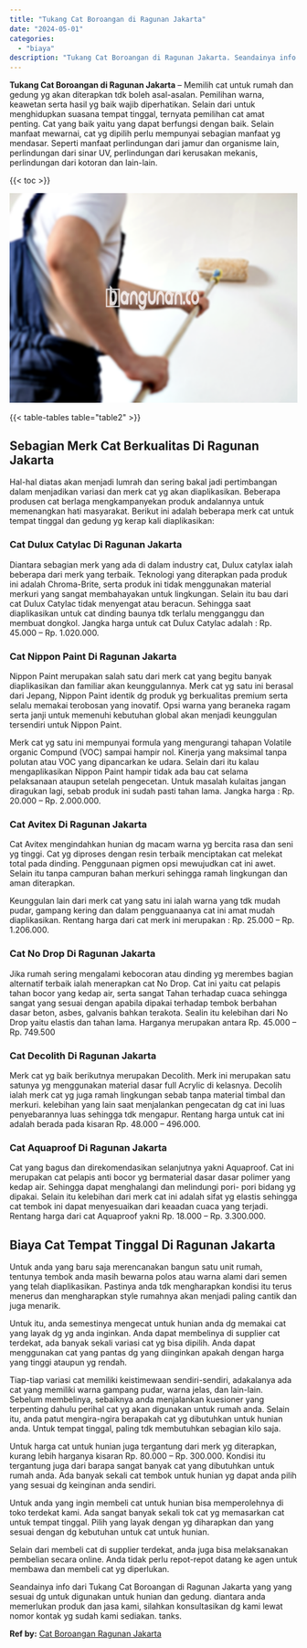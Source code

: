 ```yaml
---
title: "Tukang Cat Boroangan di Ragunan Jakarta"
date: "2024-05-01"
categories: 
  - "biaya"
description: "Tukang Cat Boroangan di Ragunan Jakarta. Seandainya info dari Tukang Cat Boroangan di Ragunan Jakarta yang yang sesuai dg untuk digunakan untuk hunian dan ge..."
---
```


**Tukang Cat Boroangan di Ragunan Jakarta** – Memilih cat untuk rumah dan gedung yg akan diterapkan tdk boleh asal-asalan. Pemilihan warna, keawetan serta hasil yg baik wajib diperhatikan. Selain dari untuk menghidupkan suasana tempat tinggal, ternyata pemilihan cat amat penting. Cat yang baik yaitu yang dapat berfungsi dengan baik. Selain manfaat mewarnai, cat yg dipilih perlu mempunyai sebagian manfaat yg mendasar. Seperti manfaat perlindungan dari jamur dan organisme lain, perlindungan dari sinar UV, perlindungan dari kerusakan mekanis, perlindungan dari kotoran dan lain-lain.

{{< toc >}}

![Tukang Cat Boroangan di Ragunan Jakarta](/images/jasa-cat-murah02.png)

{{< table-tables table="table2" >}}

## Sebagian Merk Cat Berkualitas Di Ragunan Jakarta

Hal-hal diatas akan menjadi lumrah dan sering bakal jadi pertimbangan dalam menjadikan variasi dan merk cat yg akan diaplikasikan. Beberapa produsen cat berlaga mengkampanyekan produk andalannya untuk memenangkan hati masyarakat. Berikut ini adalah beberapa merk cat untuk tempat tinggal dan gedung yg kerap kali diaplikasikan:

### Cat Dulux Catylac Di Ragunan Jakarta

Diantara sebagian merk yang ada di dalam industry cat, Dulux catylax ialah beberapa dari merk yang terbaik. Teknologi yang diterapkan pada produk ini adalah Chroma-Brite, serta produk ini tidak menggunakan material merkuri yang sangat membahayakan untuk lingkungan. Selain itu bau dari cat Dulux Catylac tidak menyengat atau beracun. Sehingga saat diaplikasikan untuk cat dinding baunya tdk terlalu mengganggu dan membuat dongkol. Jangka harga untuk cat Dulux Catylac adalah : Rp. 45.000 – Rp. 1.020.000.

### Cat Nippon Paint Di Ragunan Jakarta

Nippon Paint merupakan salah satu dari merk cat yang begitu banyak diaplikasikan dan familiar akan keunggulannya. Merk cat yg satu ini berasal dari Jepang, Nippon Paint identik dg produk yg berkualitas premium serta selalu memakai terobosan yang inovatif. Opsi warna yang beraneka ragam serta janji untuk memenuhi kebutuhan global akan menjadi keunggulan tersendiri untuk Nippon Paint.

Merk cat yg satu ini mempunyai formula yang mengurangi tahapan Volatile organic Compund (VOC) sampai hampir nol. Kinerja yang maksimal tanpa polutan atau VOC yang dipancarkan ke udara. Selain dari itu kalau mengaplikasikan Nippon Paint hampir tidak ada bau cat selama pelaksanaan ataupun setelah pengecetan. Untuk masalah kulaitas jangan diragukan lagi, sebab produk ini sudah pasti tahan lama. Jangka harga : Rp. 20.000 – Rp. 2.000.000.

### Cat Avitex Di Ragunan Jakarta

Cat Avitex mengindahkan hunian dg macam warna yg bercita rasa dan seni yg tinggi. Cat yg diproses dengan resin terbaik menciptakan cat melekat total pada dinding. Penggunaan pigmen opsi mewujudkan cat ini awet. Selain itu tanpa campuran bahan merkuri sehingga ramah lingkungan dan aman diterapkan.

Keunggulan lain dari merk cat yang satu ini ialah warna yang tdk mudah pudar, gampang kering dan dalam pengguanaanya cat ini amat mudah diaplikasikan. Rentang harga dari cat merk ini merupakan : Rp. 25.000 – Rp. 1.206.000.

### Cat No Drop Di Ragunan Jakarta

Jika rumah sering mengalami kebocoran atau dinding yg merembes bagian alternatif terbaik ialah menerapkan cat No Drop. Cat ini yaitu cat pelapis tahan bocor yang kedap air, serta sangat Tahan terhadap cuaca sehingga sangat yang sesuai dengan apabila dipakai terhadap tembok berbahan dasar beton, asbes, galvanis bahkan terakota. Sealin itu kelebihan dari No Drop yaitu elastis dan tahan lama. Harganya merupakan antara Rp. 45.000 – Rp. 749.500

### Cat Decolith Di Ragunan Jakarta

Merk cat yg baik berikutnya merupakan Decolith. Merk ini merupakan satu satunya yg menggunakan material dasar full Acrylic di kelasnya. Decolih ialah merk cat yg juga ramah lingkungan sebab tanpa material timbal dan merkuri. kelebihan yang lain saat menjalankan pengecatan dg cat ini luas penyebarannya luas sehingga tdk mengapur. Rentang harga untuk cat ini adalah berada pada kisaran Rp. 48.000 – 496.000.

### Cat Aquaproof Di Ragunan Jakarta

Cat yang bagus dan direkomendasikan selanjutnya yakni Aquaproof. Cat ini merupakan cat pelapis anti bocor yg bermaterial dasar dasar polimer yang kedap air. Sehingga dapat menghalangi dan melindungi pori- pori bidang yg dipakai. Selain itu kelebihan dari merk cat ini adalah sifat yg elastis sehingga cat tembok ini dapat menyesuaikan dari keaadan cuaca yang terjadi. Rentang harga dari cat Aquaproof yakni Rp. 18.000 – Rp. 3.300.000.

## Biaya Cat Tempat Tinggal Di Ragunan Jakarta

Untuk anda yang baru saja merencanakan bangun satu unit rumah, tentunya tembok anda masih bewarna polos atau warna alami dari semen yang telah diaplikasikan. Pastinya anda tdk mengharapkan kondisi itu terus menerus dan mengharapkan style rumahnya akan menjadi paling cantik dan juga menarik.

Untuk itu, anda semestinya mengecat untuk hunian anda dg memakai cat yang layak dg yg anda inginkan. Anda dapat membelinya di supplier cat terdekat, ada banyak sekali variasi cat yg bisa dipilih. Anda dapat menggunakan cat yang pantas dg yang diinginkan apakah dengan harga yang tinggi ataupun yg rendah.

Tiap-tiap variasi cat memiliki keistimewaan sendiri-sendiri, adakalanya ada cat yang memiliki warna gampang pudar, warna jelas, dan lain-lain. Sebelum membelinya, sebaiknya anda menjalankan kuesioner yang terpenting dahulu perihal cat yg akan digunakan untuk rumah anda. Selain itu, anda patut mengira-ngira berapakah cat yg dibutuhkan untuk hunian anda. Untuk tempat tinggal, paling tdk membutuhkan sebagian kilo saja.

Untuk harga cat untuk hunian juga tergantung dari merk yg diterapkan, kurang lebih harganya kisaran Rp. 80.000 – Rp. 300.000. Kondisi itu tergantung juga dari barapa sangat banyak cat yang dibutuhkan untuk rumah anda. Ada banyak sekali cat tembok untuk hunian yg dapat anda pilih yang sesuai dg keinginan anda sendiri.

Untuk anda yang ingin membeli cat untuk hunian bisa memperolehnya di toko terdekat kami. Ada sangat banyak sekali tok cat yg memasarkan cat untuk tempat tinggal. Pilih yang layak dengan yg diharapkan dan yang sesuai dengan dg kebutuhan untuk cat untuk hunian.

Selain dari membeli cat di supplier terdekat, anda juga bisa melaksanakan pembelian secara online. Anda tidak perlu repot-repot datang ke agen untuk membawa dan membeli cat yg diperlukan.

Seandainya info dari Tukang Cat Boroangan di Ragunan Jakarta yang yang sesuai dg untuk digunakan untuk hunian dan gedung. diantara anda memerlukan produk dan jasa kami, silahkan konsultasikan dg kami lewat nomor kontak yg sudah kami sediakan. tanks.

**Ref by:** [Cat Boroangan Ragunan Jakarta](https://id.wikipedia.org/wiki/Cat)
